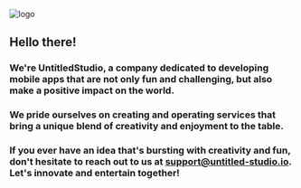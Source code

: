 ![logo](https://github.com/Untitled-Studio-Developer/Untitled-Studio-Developer/assets/135037013/10a6186c-b20b-454b-8348-6a6e22a924c6)

## Hello there! 

### We're UntitledStudio, a company dedicated to developing mobile apps that are not only fun and challenging, but also make a positive impact on the world. 
### We pride ourselves on creating and operating services that bring a unique blend of creativity and enjoyment to the table. 
### If you ever have an idea that's bursting with creativity and fun, don't hesitate to reach out to us at support@untitled-studio.io. Let's innovate and entertain together!
